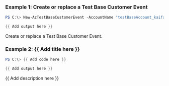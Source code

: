 ### Example 1: Create or replace a Test Base Customer Event
```powershell
PS C:\> New-AzTestBaseCustomerEvent -AccountName "testBaseAccount_kaifa" -Name "testbase0902_event" -ResourceGroupName "testbase_rg" -Receiver <INotificationEventReceiver[]> 

{{ Add output here }}
```

Create or replace a Test Base Customer Event.

### Example 2: {{ Add title here }}
```powershell
PS C:\> {{ Add code here }}

{{ Add output here }}
```

{{ Add description here }}

